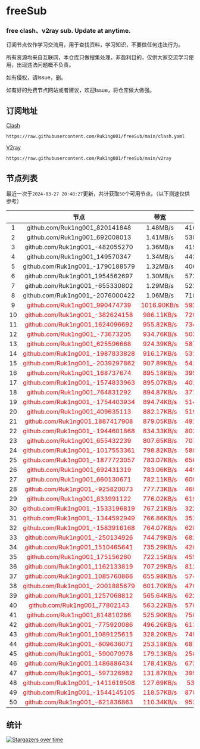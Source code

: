 # freeSub
### free clash、v2ray sub. Update at anytime.

订阅节点仅作学习交流用，用于查找资料，学习知识，不要做任何违法行为。

所有资源均来自互联网，本仓库只做搜集处理，非盈利目的，仅供大家交流学习使用，出现违法问题概不负责。

如有侵权，请Issue，删。

如有好的免费节点网站或者建议，欢迎Issue，将仓库做大做强。

## 订阅地址
[Clash](https://raw.githubusercontent.com/Ruk1ng001/freeSub/main/clash.yaml)
```
https://raw.githubusercontent.com/Ruk1ng001/freeSub/main/clash.yaml
```
[V2ray](https://raw.githubusercontent.com/Ruk1ng001/freeSub/main/v2ray)
```
https://raw.githubusercontent.com/Ruk1ng001/freeSub/main/v2ray
```

## 节点列表

最近一次于`2024-03-27 20:48:27`更新，共计获取`50`个可用节点。（以下测速仅供参考）

|  | 节点 | 带宽 | 延迟 |
|:-:|:--:|:--:|:--:|
 | 1 | github.com/Ruk1ng001_820141848 | 1.48MB/s | 416.00ms |
 | 2 | github.com/Ruk1ng001_692008013 | 1.41MB/s | 538.00ms |
 | 3 | github.com/Ruk1ng001_-482055270 | 1.36MB/s | 419.00ms |
 | 4 | github.com/Ruk1ng001_149570347 | 1.34MB/s | 443.00ms |
 | 5 | github.com/Ruk1ng001_-1790188579 | 1.32MB/s | 406.00ms |
 | 6 | github.com/Ruk1ng001_1954562697 | 1.30MB/s | 572.00ms |
 | 7 | github.com/Ruk1ng001_-655330802 | 1.29MB/s | 521.00ms |
 | 8 | github.com/Ruk1ng001_-2076000422 | 1.06MB/s | 718.00ms |
 | 9 | <font color=red>github.com/Ruk1ng001_990474739</font> | <font color=red>1016.90KB/s</font> | <font color=red>592.00ms</font> |
 | 10 | <font color=red>github.com/Ruk1ng001_-382624158</font> | <font color=red>986.11KB/s</font> | <font color=red>720.00ms</font> |
 | 11 | <font color=red>github.com/Ruk1ng001_1624096692</font> | <font color=red>955.82KB/s</font> | <font color=red>734.00ms</font> |
 | 12 | <font color=red>github.com/Ruk1ng001_-73673205</font> | <font color=red>934.76KB/s</font> | <font color=red>502.00ms</font> |
 | 13 | <font color=red>github.com/Ruk1ng001_625596668</font> | <font color=red>924.39KB/s</font> | <font color=red>587.00ms</font> |
 | 14 | <font color=red>github.com/Ruk1ng001_-1987833828</font> | <font color=red>916.17KB/s</font> | <font color=red>531.00ms</font> |
 | 15 | <font color=red>github.com/Ruk1ng001_-2039297862</font> | <font color=red>907.89KB/s</font> | <font color=red>541.00ms</font> |
 | 16 | <font color=red>github.com/Ruk1ng001_168737674</font> | <font color=red>895.18KB/s</font> | <font color=red>395.00ms</font> |
 | 17 | <font color=red>github.com/Ruk1ng001_-1574833963</font> | <font color=red>895.07KB/s</font> | <font color=red>401.00ms</font> |
 | 18 | <font color=red>github.com/Ruk1ng001_764831292</font> | <font color=red>894.87KB/s</font> | <font color=red>371.00ms</font> |
 | 19 | <font color=red>github.com/Ruk1ng001_-1754403934</font> | <font color=red>894.74KB/s</font> | <font color=red>514.00ms</font> |
 | 20 | <font color=red>github.com/Ruk1ng001_409635113</font> | <font color=red>882.17KB/s</font> | <font color=red>519.00ms</font> |
 | 21 | <font color=red>github.com/Ruk1ng001_1887417908</font> | <font color=red>879.05KB/s</font> | <font color=red>491.00ms</font> |
 | 22 | <font color=red>github.com/Ruk1ng001_-1944601868</font> | <font color=red>834.33KB/s</font> | <font color=red>802.00ms</font> |
 | 23 | <font color=red>github.com/Ruk1ng001_655432239</font> | <font color=red>807.65KB/s</font> | <font color=red>707.00ms</font> |
 | 24 | <font color=red>github.com/Ruk1ng001_-1017553361</font> | <font color=red>798.82KB/s</font> | <font color=red>588.00ms</font> |
 | 25 | <font color=red>github.com/Ruk1ng001_-1877723057</font> | <font color=red>783.07KB/s</font> | <font color=red>656.00ms</font> |
 | 26 | <font color=red>github.com/Ruk1ng001_692431319</font> | <font color=red>783.06KB/s</font> | <font color=red>449.00ms</font> |
 | 27 | <font color=red>github.com/Ruk1ng001_660130671</font> | <font color=red>782.11KB/s</font> | <font color=red>609.00ms</font> |
 | 28 | <font color=red>github.com/Ruk1ng001_-925820073</font> | <font color=red>777.73KB/s</font> | <font color=red>460.00ms</font> |
 | 29 | <font color=red>github.com/Ruk1ng001_833991122</font> | <font color=red>776.02KB/s</font> | <font color=red>619.00ms</font> |
 | 30 | <font color=red>github.com/Ruk1ng001_-1533196819</font> | <font color=red>767.21KB/s</font> | <font color=red>322.00ms</font> |
 | 31 | <font color=red>github.com/Ruk1ng001_-1344592949</font> | <font color=red>766.86KB/s</font> | <font color=red>352.00ms</font> |
 | 32 | <font color=red>github.com/Ruk1ng001_-1583916168</font> | <font color=red>764.07KB/s</font> | <font color=red>628.00ms</font> |
 | 33 | <font color=red>github.com/Ruk1ng001_-250134926</font> | <font color=red>744.79KB/s</font> | <font color=red>681.00ms</font> |
 | 34 | <font color=red>github.com/Ruk1ng001_1510465641</font> | <font color=red>735.29KB/s</font> | <font color=red>420.00ms</font> |
 | 35 | <font color=red>github.com/Ruk1ng001_175156260</font> | <font color=red>722.15KB/s</font> | <font color=red>455.00ms</font> |
 | 36 | <font color=red>github.com/Ruk1ng001_1162133819</font> | <font color=red>707.29KB/s</font> | <font color=red>812.00ms</font> |
 | 37 | <font color=red>github.com/Ruk1ng001_1085760866</font> | <font color=red>655.98KB/s</font> | <font color=red>574.00ms</font> |
 | 38 | <font color=red>github.com/Ruk1ng001_-2001885679</font> | <font color=red>601.70KB/s</font> | <font color=red>470.00ms</font> |
 | 39 | <font color=red>github.com/Ruk1ng001_1257068812</font> | <font color=red>565.64KB/s</font> | <font color=red>622.00ms</font> |
 | 40 | <font color=red>github.com/Ruk1ng001_77802143</font> | <font color=red>563.22KB/s</font> | <font color=red>578.00ms</font> |
 | 41 | <font color=red>github.com/Ruk1ng001_814810286</font> | <font color=red>525.90KB/s</font> | <font color=red>750.00ms</font> |
 | 42 | <font color=red>github.com/Ruk1ng001_-775920086</font> | <font color=red>496.26KB/s</font> | <font color=red>613.00ms</font> |
 | 43 | <font color=red>github.com/Ruk1ng001_1089125615</font> | <font color=red>328.20KB/s</font> | <font color=red>749.00ms</font> |
 | 44 | <font color=red>github.com/Ruk1ng001_-809636071</font> | <font color=red>253.18KB/s</font> | <font color=red>687.00ms</font> |
 | 45 | <font color=red>github.com/Ruk1ng001_-590070978</font> | <font color=red>179.13KB/s</font> | <font color=red>258.00ms</font> |
 | 46 | <font color=red>github.com/Ruk1ng001_1486886434</font> | <font color=red>178.41KB/s</font> | <font color=red>672.00ms</font> |
 | 47 | <font color=red>github.com/Ruk1ng001_-597326982</font> | <font color=red>131.87KB/s</font> | <font color=red>395.00ms</font> |
 | 48 | <font color=red>github.com/Ruk1ng001_-1411619508</font> | <font color=red>127.69KB/s</font> | <font color=red>53.00ms</font> |
 | 49 | <font color=red>github.com/Ruk1ng001_-1544145105</font> | <font color=red>118.57KB/s</font> | <font color=red>878.00ms</font> |
 | 50 | <font color=red>github.com/Ruk1ng001_-621836863</font> | <font color=red>110.34KB/s</font> | <font color=red>952.00ms</font> |


## 统计

[![Stargazers over time](https://starchart.cc/Ruk1ng001/freeSub.svg)](https://starchart.cc/Ruk1ng001/freeSub)